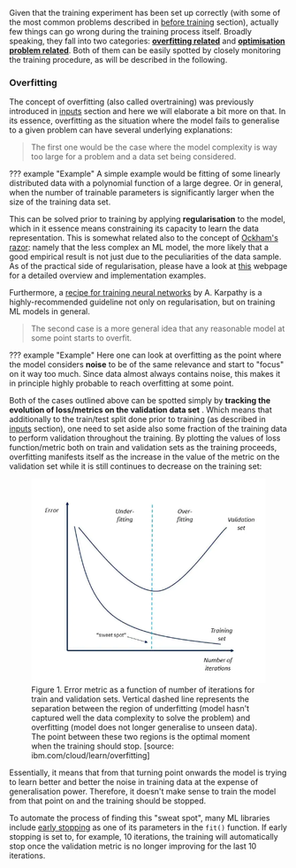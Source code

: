 Given that the training experiment has been set up correctly (with some of the most common problems described in [before training](../before/domains.md) section), actually few things can go wrong during the training process itself. Broadly speaking, they fall into two categories: [**overfitting related**](overfitting.md) and [**optimisation problem related**](opt.md). Both of them can be easily spotted by closely monitoring the training procedure, as will be described in the following.

### Overfitting
The concept of overfitting (also called overtraining) was previously introduced in [inputs](../before/inputs.md) section and here we will elaborate a bit more on that. In its essence, overfitting as the situation where the model fails to generalise to a given problem can have several underlying explanations:

> The first one would be the case where the model complexity is way too large for a problem and a data set being considered.

??? example "Example"
    A simple example would be fitting of some linearly distributed data with a polynomial function of a large degree. Or in general, when the number of trainable parameters is significantly larger when the size of the training data set.

This can be solved prior to training by applying **regularisation** to the model, which in it essence means constraining its capacity to learn the data representation. This is somewhat related also to the concept of [Ockham's razor](https://developers.google.com/machine-learning/crash-course/generalization/peril-of-overfitting#ockham): namely that the less complex an ML model, the more likely that a good empirical result is not just due to the peculiarities of the data sample. As of the practical side of regularisation, please have a look at [this](https://ml-cheatsheet.readthedocs.io/en/latest/regularization.html) webpage for a detailed overview and implementation examples.

Furthermore, a [recipe for training neural networks](http://karpathy.github.io/2019/04/25/recipe/) by A. Karpathy is a highly-recommended guideline not only on regularisation, but on training ML models in general.

> The second case is a more general idea that any reasonable model at some point starts to overfit.

??? example "Example"
    Here one can look at overfitting as the point where the model considers **noise** to be of the same relevance and start to "focus" on it way too much. Since data almost always contains noise, this makes it in principle highly probable to reach overfitting at some point.   

Both of the cases outlined above can be spotted simply by **tracking the evolution of loss/metrics on the validation data set** . Which means that additionally to the train/test split done prior to training (as described in [inputs](../before/inputs.md) section), one need to set aside also some fraction of the training data to perform validation throughout the training. By plotting the values of loss function/metric both on train and validation sets as the training proceeds, overfitting manifests itself as the increase in the value of the metric on the validation set while it is still continues to decrease on the training set:

<figure>
<img src="../../images/validation/overfitting_1.webp"/>
<figcaption>Figure 1.  Error metric as a function of number of iterations for train and validation sets. Vertical dashed line represents the separation between the region of underfitting (model hasn't captured well the data complexity to solve the problem) and overfitting (model does not longer generalise to unseen data). The point between these two regions is the optimal moment when the training should stop. [source: ibm.com/cloud/learn/overfitting]</figcaption>
</figure>

 Essentially, it means that from that turning point onwards the model is trying to learn better and better the noise in training data at the expense of generalisation power. Therefore, it doesn't make sense to train the model from that point on and the training should be stopped.

 To automate the process of finding this "sweat spot", many ML libraries include [early stopping](https://en.wikipedia.org/wiki/Early_stopping) as one of its parameters in the `fit()` function. If early stopping is set to, for example, 10 iterations, the training will automatically stop once the validation metric is no longer improving for the last 10 iterations.  
